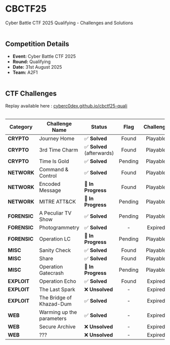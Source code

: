 # CBCTF25
Cyber Battle CTF 2025 Qualifying - Challenges and Solutions
<br><br>

## Competition Details
- **Event:** Cyber Battle CTF 2025
- **Round:** Qualifying
- **Date:** 31st August 2025
- **Team:** A2F1
<br><br>

## CTF Challenges

Replay available here : [cyberc0dex.github.io/cbctf25-quali](https://cyberc0dex.github.io/cbctf25-quali/)
<br><br>

| Category | Challenge Name | Status | Flag | Challenge | Solution |
|----------|----------------|--------|:----:|:---------:|:--------:|
| **CRYPTO** | Journey Home | ✅ **Solved** | Found | Playable | Available |
| **CRYPTO** | 3rd Time Charm | ✅ **Solved** (afterwards) | Found | Playable | Pending |
| **CRYPTO** | Time Is Gold | ✅ **Solved** | Pending | Playable | Pending |
| **NETWORK** | Command & Control | ✅ **Solved** | Found | Playable | Available |
| **NETWORK** | Encoded Message | 🚧 **In Progress** | Found | Playable |  - |
| **NETWORK** | MITRE ATT&CK | 🚧 **In Progress** | Pending | Playable | - |
| **FORENSIC** | A Peculiar TV Show | ✅ **Solved** | Pending | Playable |  Pending |
| **FORENSIC** | Photogrammetry | ✅ **Solved** | - | Expired | Pending |
| **FORENSIC** | Operation LC | 🚧 **In Progress** | Pending | Playable | - |
| **MISC** | Sanity Check | ✅ **Solved** | Found | Playable | Available |
| **MISC** | Share | ✅ **Solved** | Found | Playable | Available |
| **MISC** | Operation Gatecrash | 🚧 **In Progress** | Pending | Playable | - |
| **EXPLOIT** | Operation Echo | ✅ **Solved** | Found | Expired | Pending |
| **EXPLOIT** | The Last Spark | ❌ **Unsolved** | - | Expired | - |
| **EXPLOIT** | The Bridge of Khazad-Dum | ✅ **Solved** | - | Expired | Pending |
| **WEB** | Warming up the parameters | ✅ **Solved** | - | Expired | Pending |
| **WEB** | Secure Archive | ❌ **Unsolved** | - | Expired | - |
| **WEB** | ??? | ❌ **Unsolved** | - | Expired | - |
